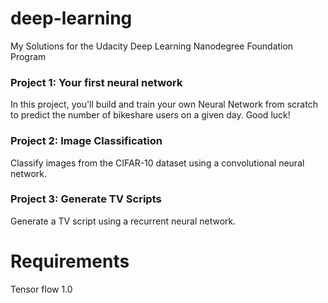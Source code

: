 # deep-learning
My Solutions for the Udacity Deep Learning Nanodegree Foundation Program


### Project 1: Your first neural network
In this project, you'll build and train your own Neural Network from scratch to predict the number of bikeshare users on a given day. Good luck!

### Project 2: Image Classification
Classify images from the CIFAR-10 dataset using a convolutional neural network.

### Project 3: Generate TV Scripts
Generate a TV script using a recurrent neural network.


# Requirements
Tensor flow 1.0





